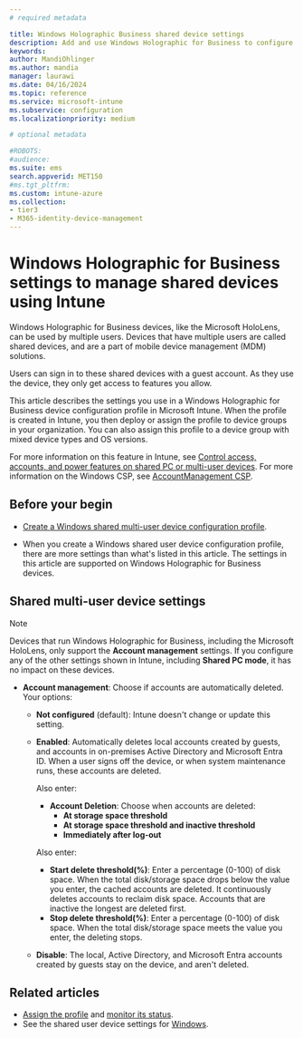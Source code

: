 ```yaml
---
# required metadata

title: Windows Holographic Business shared device settings
description: Add and use Windows Holographic for Business to configure devices that are shared, or used by multiple users in Microsoft Intune. See a list of the Account Management settings and what they do on the devices, including Microsoft HoloLens.
keywords:
author: MandiOhlinger
ms.author: mandia
manager: laurawi
ms.date: 04/16/2024
ms.topic: reference
ms.service: microsoft-intune
ms.subservice: configuration
ms.localizationpriority: medium

# optional metadata

#ROBOTS:
#audience:
ms.suite: ems
search.appverid: MET150
#ms.tgt_pltfrm:
ms.custom: intune-azure
ms.collection:
- tier3
- M365-identity-device-management
---
```


# Windows Holographic for Business settings to manage shared devices using Intune

Windows Holographic for Business devices, like the Microsoft HoloLens, can be used by multiple users. Devices that have multiple users are called shared devices, and are a part of mobile device management (MDM) solutions.

Users can sign in to these shared devices with a guest account. As they use the device, they only get access to features you allow.

This article describes the settings you use in a Windows Holographic for Business device configuration profile in Microsoft Intune. When the profile is created in Intune, you then deploy or assign the profile to device groups in your organization. You can also assign this profile to a device group with mixed device types and OS versions.

For more information on this feature in Intune, see [Control access, accounts, and power features on shared PC or multi-user devices](shared-user-device-settings.md). For more information on the Windows CSP, see [AccountManagement CSP](/windows/client-management/mdm/accountmanagement-csp).

## Before your begin

- [Create a Windows shared multi-user device configuration profile](shared-user-device-settings.md).

- When you create a Windows shared user device configuration profile, there are more settings than what's listed in this article. The settings in this article are supported on Windows Holographic for Business devices.

## Shared multi-user device settings

> [!NOTE]
> Devices that run Windows Holographic for Business, including the Microsoft HoloLens, only support the **Account management** settings. If you configure any of the other settings shown in Intune, including **Shared PC mode**, it has no impact on these devices.

- **Account management**: Choose if accounts are automatically deleted. Your options:
  - **Not configured** (default): Intune doesn't change or update this setting.
  - **Enabled**: Automatically deletes local accounts created by guests, and accounts in on-premises Active Directory and Microsoft Entra ID. When a user signs off the device, or when system maintenance runs, these accounts are deleted.

    Also enter:

    - **Account Deletion**: Choose when accounts are deleted:
      - **At storage space threshold**
      - **At storage space threshold and inactive threshold**
      - **Immediately after log-out**

    Also enter:

    - **Start delete threshold(%)**: Enter a percentage (0-100) of disk space. When the total disk/storage space drops below the value you enter, the cached accounts are deleted. It continuously deletes accounts to reclaim disk space. Accounts that are inactive the longest are deleted first.
    - **Stop delete threshold(%)**: Enter a percentage (0-100) of disk space. When the total disk/storage space meets the value you enter, the deleting stops.

  - **Disable**: The local, Active Directory, and Microsoft Entra accounts created by guests stay on the device, and aren't deleted.

## Related articles

- [Assign the profile](device-profile-assign.md) and [monitor its status](device-profile-monitor.md).
- See the shared user device settings for [Windows](shared-user-device-settings-windows.md).
